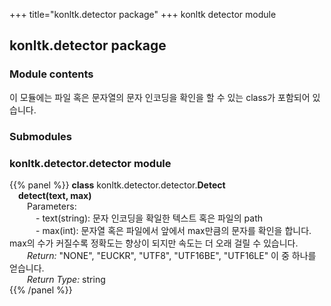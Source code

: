 +++
title="konltk.detector package"
+++
konltk detector module

## konltk.detector package

### Module contents
이 모듈에는 파일 혹은 문자열의 문자 인코딩을 확인을 할 수 있는 class가 포함되어 있습니다.
### Submodules
### konltk.detector.detector module
{{% panel %}}
**class** konltk.detector.detector.**Detect**  
&emsp;**detect(text, max)**  
&emsp;&emsp;Parameters:  
&emsp;&emsp;&emsp;- text(string): 문자 인코딩을 확일한 텍스트 혹은 파일의 path  
&emsp;&emsp;&emsp;- max(int): 문자열 혹은 파일에서 앞에서 max만큼의 문자를 확인을 합니다. max의 수가 커질수록 정확도는 향상이 되지만 속도는 더 오래 걸릴 수 있습니다.  
&emsp;&emsp;*Return:* "NONE", "EUCKR", "UTF8", "UTF16BE", "UTF16LE" 이 중 하나를 얻습니다.  
&emsp;&emsp;*Return Type:* string  
{{% /panel %}}
